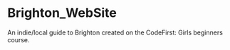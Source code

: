 # Brighton_WebSite
An indie/local guide to Brighton created on the CodeFirst: Girls beginners course. 
